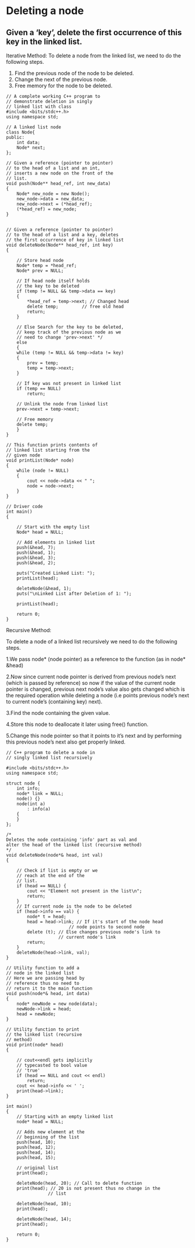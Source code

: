 # Deleting a node
## Given a ‘key’, delete the first occurrence of this key in the linked list. 

Iterative Method:
To delete a node from the linked list, we need to do the following steps. 
1) Find the previous node of the node to be deleted. 
2) Change the next of the previous node. 
3) Free memory for the node to be deleted.

```
// A complete working C++ program to
// demonstrate deletion in singly
// linked list with class
#include <bits/stdc++.h>
using namespace std;

// A linked list node
class Node{
public:
	int data;
	Node* next;
};

// Given a reference (pointer to pointer)
// to the head of a list and an int,
// inserts a new node on the front of the
// list.
void push(Node** head_ref, int new_data)
{
	Node* new_node = new Node();
	new_node->data = new_data;
	new_node->next = (*head_ref);
	(*head_ref) = new_node;
}


// Given a reference (pointer to pointer)
// to the head of a list and a key, deletes
// the first occurrence of key in linked list
void deleteNode(Node** head_ref, int key)
{
	
	// Store head node
	Node* temp = *head_ref;
	Node* prev = NULL;
	
	// If head node itself holds
	// the key to be deleted
	if (temp != NULL && temp->data == key)
	{
		*head_ref = temp->next; // Changed head
		delete temp;		 // free old head
		return;
	}

	// Else Search for the key to be deleted,
	// keep track of the previous node as we
	// need to change 'prev->next' */
	else
	{
	while (temp != NULL && temp->data != key)
	{
		prev = temp;
		temp = temp->next;
	}

	// If key was not present in linked list
	if (temp == NULL)
		return;

	// Unlink the node from linked list
	prev->next = temp->next;

	// Free memory
	delete temp;
	}
}

// This function prints contents of
// linked list starting from the
// given node
void printList(Node* node)
{
	while (node != NULL)
	{
		cout << node->data << " ";
		node = node->next;
	}
}

// Driver code
int main()
{
	
	// Start with the empty list
	Node* head = NULL;

	// Add elements in linked list
	push(&head, 7);
	push(&head, 1);
	push(&head, 3);
	push(&head, 2);

	puts("Created Linked List: ");
	printList(head);

	deleteNode(&head, 1);
	puts("\nLinked List after Deletion of 1: ");
	
	printList(head);
	
	return 0;
}
```

Recursive Method:

To delete a node of a linked list recursively we need to do the following steps.

1.We pass node* (node pointer) as a reference to the function (as in node* &head)

2.Now since current node pointer is derived from previous node’s next (which is passed by reference) so now if the value of the current node pointer is changed, previous next node’s value also gets changed which is the required operation while deleting a node (i.e points previous node’s next to current node’s (containing key) next).

3.Find the node containing the given value.

4.Store this node to deallocate it later using free() function.

5.Change this node pointer so that it points to it’s next and by performing this previous node’s next also get properly linked.

```
// C++ program to delete a node in
// singly linked list recursively

#include <bits/stdc++.h>
using namespace std;

struct node {
	int info;
	node* link = NULL;
	node() {}
	node(int a)
		: info(a)
	{
	}
};

/*
Deletes the node containing 'info' part as val and
alter the head of the linked list (recursive method)
*/
void deleteNode(node*& head, int val)
{
	
	// Check if list is empty or we
	// reach at the end of the
	// list.
	if (head == NULL) {
		cout << "Element not present in the list\n";
		return;
	}
	// If current node is the node to be deleted
	if (head->info == val) {
		node* t = head;
		head = head->link; // If it's start of the node head
						// node points to second node
		delete (t); // Else changes previous node's link to
					// current node's link
		return;
	}
	deleteNode(head->link, val);
}

// Utility function to add a
// node in the linked list
// Here we are passing head by
// reference thus no need to
// return it to the main function
void push(node*& head, int data)
{
	node* newNode = new node(data);
	newNode->link = head;
	head = newNode;
}

// Utility function to print
// the linked list (recursive
// method)
void print(node* head)
{
	
	// cout<<endl gets implicitly
	// typecasted to bool value
	// 'true'
	if (head == NULL and cout << endl)
		return;
	cout << head->info << ' ';
	print(head->link);
}

int main()
{
	// Starting with an empty linked list
	node* head = NULL;

	// Adds new element at the
	// beginning of the list
	push(head, 10);
	push(head, 12);
	push(head, 14);
	push(head, 15);

	// original list
	print(head);

	deleteNode(head, 20); // Call to delete function
	print(head); // 20 is not present thus no change in the
				// list

	deleteNode(head, 10);
	print(head);

	deleteNode(head, 14);
	print(head);

	return 0;
}
```
